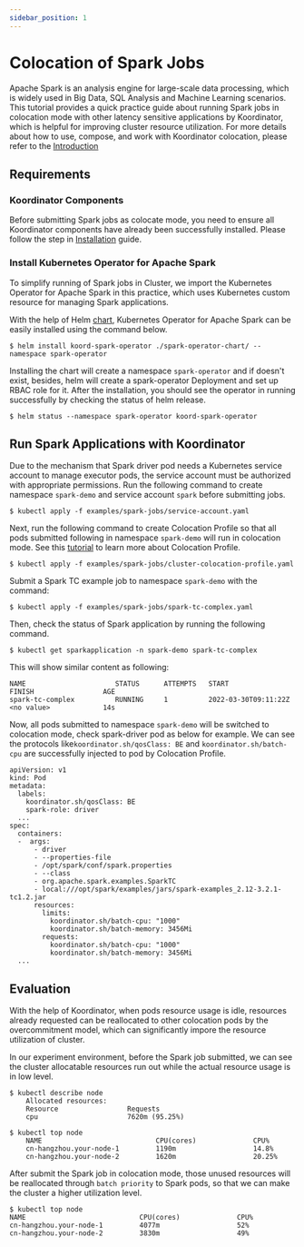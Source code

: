```yaml
---
sidebar_position: 1
---
```


# Colocation of Spark Jobs
Apache Spark is an analysis engine for large-scale data processing, which is widely used in Big Data, SQL Analysis and Machine Learning scenarios. This tutorial provides a quick practice guide about running Spark jobs in colocation mode with other latency sensitive applications by Koordinator, which is helpful for improving cluster resource utilization. For more details about how to use, compose, and work with Koordinator colocation, please refer to the [Introduction](../)

## Requirements
### Koordinator Components
Before submitting Spark jobs as colocate mode, you need to ensure all Koordinator components have already been successfully installed. Please follow the step in [Installation](../installation) guide.

### Install Kubernetes Operator for Apache Spark 
To simplify running of Spark jobs in Cluster, we import the Kubernetes Operator for Apache Spark in this practice, which uses Kubernetes custom resource for managing Spark applications.

With the help of Helm [chart](https://github.com/koordinator-sh/koordinator/tree/main/examples/spark-operator-chart), Kubernetes Operator for Apache Spark can be easily installed using the command below.
```
$ helm install koord-spark-operator ./spark-operator-chart/ --namespace spark-operator
```

Installing the chart will create a namespace `spark-operator` and if doesn't exist, besides, helm will create a spark-operator Deployment and set up RBAC role for it. After the installation, you should see the operator in running successfully by checking the status of helm release.
```
$ helm status --namespace spark-operator koord-spark-operator
```

## Run Spark Applications with Koordinator
Due to the mechanism that Spark driver pod needs a Kubernetes service account to manage executor pods, the service account must be authorized with appropriate permissions. Run the following command to create namespace `spark-demo` and service account `spark` before submitting jobs.
```
$ kubectl apply -f examples/spark-jobs/service-account.yaml
```

Next, run the following command to create Colocation Profile so that all pods submitted following in namespace `spark-demo` will run in colocation mode. See this [tutorial](../user-manuals/colocation-profile) to learn more about Colocation Profile.
```
$ kubectl apply -f examples/spark-jobs/cluster-colocation-profile.yaml
```

Submit a Spark TC example job to namespace `spark-demo` with the command:
```
$ kubectl apply -f examples/spark-jobs/spark-tc-complex.yaml
```

Then, check the status of Spark application by running the following command.
```
$ kubectl get sparkapplication -n spark-demo spark-tc-complex
```

This will show similar content as following:
```
NAME                      STATUS      ATTEMPTS   START                    FINISH                 AGE
spark-tc-complex          RUNNING     1          2022-03-30T09:11:22Z     <no value>             14s
```
Now, all pods submitted to namespace `spark-demo` will be switched to colocation mode, check spark-driver pod as below for example. We can see the protocols like`koordinator.sh/qosClass: BE` and `koordinator.sh/batch-cpu` are successfully injected to pod by Colocation Profile.
```
apiVersion: v1
kind: Pod
metadata:
  labels:
  	koordinator.sh/qosClass: BE
	spark-role: driver
  ...
spec:
  containers:
  -  args:
	  - driver
	  - --properties-file
	  - /opt/spark/conf/spark.properties
	  - --class
	  - org.apache.spark.examples.SparkTC
	  - local:///opt/spark/examples/jars/spark-examples_2.12-3.2.1-tc1.2.jar
   	  resources:
		limits:
		  koordinator.sh/batch-cpu: "1000"
		  koordinator.sh/batch-memory: 3456Mi
		requests:
		  koordinator.sh/batch-cpu: "1000"
		  koordinator.sh/batch-memory: 3456Mi
  ...
```

## Evaluation
With the help of Koordinator, when pods resource usage is idle, resources already requested can be reallocated to other colocation pods by the overcommitment model, which can significantly impore the resource utilization of cluster.

In our experiment environment, before the Spark job submitted, we can see the cluster allocatable resources run out while the actual resource usage is in low level.
```
$ kubectl describe node
    Allocated resources:
    Resource                 Requests
    cpu                      7620m (95.25%)
  
$ kubectl top node
    NAME                      		CPU(cores)         		CPU%
    cn-hangzhou.your-node-1   		1190m         			14.8%
    cn-hangzhou.your-node-2   		1620m         			20.25%
```

After submit the Spark job in colocation mode, those unused resources will be reallocated through `batch priority` to Spark pods, so that we can make the cluster a higher utilization level.
```
$ kubectl top node
NAME                      		CPU(cores)   		    CPU%
cn-hangzhou.your-node-1   		4077m         			52%
cn-hangzhou.your-node-2   		3830m         			49%
```